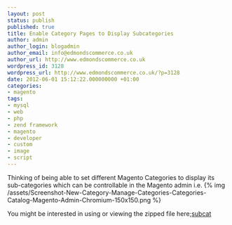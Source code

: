 ```yaml
---
layout: post
status: publish
published: true
title: Enable Category Pages to Display Subcategories
author: admin
author_login: blogadmin
author_email: info@edmondscommerce.co.uk
author_url: http://www.edmondscommerce.co.uk
wordpress_id: 3128
wordpress_url: http://www.edmondscommerce.co.uk/?p=3128
date: 2012-06-01 15:12:22.000000000 +01:00
categories:
- magento
tags:
- mysql
- web
- php
- zend framework
- magento
- developer
- custom
- image
- script
---
```

Thinking of being able to set different Magento Categories to display its sub-categories which can be controllable in the Magento admin i.e. {% img  /assets/Screenshot-New-Category-Manage-Categories-Categories-Catalog-Magento-Admin-Chromium-150x150.png %}
</p>
You might be interested in using or viewing the zipped file here;<a href='http://www.edmondscommerce.co.uk/wp-content/uploads/2012/06/subcat.zip'>subcat</a>
